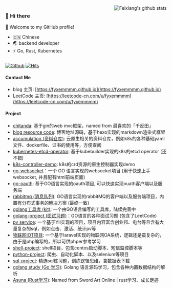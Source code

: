 <img align="right" src="https://github-readme-stats.vercel.app/api?username=fyxemmmm&show_icons=true&hide_border=true&theme=outrun" alt="Feixiang's github stats" />

### 👋 Hi there
🎉 Welcome to my GitHub profile!
- 🇨🇳 Chinese
- 🌏 backend developer
- ⚡ Go, Rust, Kubernetes
### 

[![Github](https://img.shields.io/github/followers/fyxemmmm?label=Follow&style=plastic)](https://github.com/fyxemmmm)
[![Hits](https://hits.seeyoufarm.com/api/count/incr/badge.svg?url=https%3A%2F%2Fgithub.com%2Ffyxemmmm&count_bg=%2379C83D&title_bg=%23555555&icon=&icon_color=%23E7E7E7&title=views&edge_flat=false)](https://hits.seeyoufarm.com)

#### Contact Me 

- blog 主页: [https://fyxemmmm.github.io](https://fyxemmmm.github.io)
- LeetCode 主页: [https://leetcode-cn.com/u/fyxemmmm](https://leetcode-cn.com/u/fyxemmmm)

#### Project

* [chitanda](https://github.com/fyxemmmm/chitanda): 基于gin的web mvc框架，named from 最喜欢的「千反田」
* [blog resource code](https://github.com/fyxemmmm/fyxemmmm.github.io): 博客地址源码，基于hexo实现的markdown渲染式框架
* [accumulation (资料仓库)](https://github.com/fyxemmmm/accumulation): 云原生相关的资料仓库，例如k8s的各种基础yaml文件、dockerfile、证书的使用等，方便查阅
* [kubernetes-etcd-operator](https://github.com/fyxemmmm/kubernetes-etcd-operator): 基于kubebuilder实现的k8s的etcd operator (还不错)
* [k8s-controller-demo](https://github.com/fyxemmmm/k8s-controller-demo): k8s的crd资源的原生控制器实现demo
* [go-websocket](https://github.com/fyxemmmm/go-websocket-demo)：一个 GO 语言实现的websocket项目 (用于快速上手websocket, 并且配有html前端页面)
* [go-oauth](https://github.com/getbuguai/bg-jijian): 基于GO语言实现的oauth项目, 可以快速实现ouath客户端以及服务端
* [rabbitmq (消息队列)](https://github.com/fyxemmmm/go-rabbmitmq-demo): GO语言实现的rabbitMQ的客户端以及服务端项目，内置有分布式事务的解决方案 (最终一致)
* [golang工具库 (kit)](https://github.com/fyxemmmm/kit): 一个由GO语言编写的工具库，陆续完善中
* [golang-project (面试习题)](https://github.com/fyxemmmm/golang-project)：GO语言的各种面试习题 (包含了LeetCode) 
* [pv service](https://github.com/fyxemmmm/pv_service): 一个基于YII实现的项目，项目内容富含创业邦、电台等且含有大量复杂的sql，例如点击、激活、统计pv等
* [物联网IOT项目](https://github.com/fyxemmmm/ops-pointer): 一个基于laravel实现的物联网OA系统，逻辑还是蛮复杂的，由于是php编写的，所以可供phper参考学习
* [shell-project](https://github.com/fyxemmmm/shells): shell项目，包含centos启动脚本、短信监控脚本等
* [python-project](https://github.com/fyxemmmm/py-project/tree/master): 爬虫、自动化脚本、以及selenium等项目
* [sql-project](https://github.com/fyxemmmm/sql-project): 精选sql练习题，训练逻辑思维，含数据表下载
* [golang study (Go 学习)](https://github.com/fyxemmmm/golang-notes): Golang 语言源码学习，包含各种内置数据结构的解析
* [Asuna (Rust学习)](https://github.com/fyxemmmm/asuna):  Named from Sword Art Online | rust学习、成长足迹


